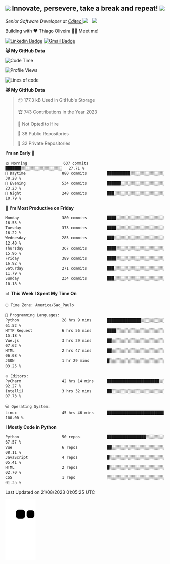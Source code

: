 <h2><img src="https://emojis.slackmojis.com/emojis/images/1531849430/4246/blob-sunglasses.gif?1531849430" width="30"/> Innovate, persevere, take a break and repeat! <img src="https://media.giphy.com/media/12oufCB0MyZ1Go/giphy.gif" width="50"></h2>
<img align='right' src="https://media.giphy.com/media/M9gbBd9nbDrOTu1Mqx/giphy.gif" width="230">
<p><em>Senior Software Developer at <a href="https://www.cditec.com.br/">Cditec
</a><img src="https://media.giphy.com/media/WUlplcMpOCEmTGBtBW/giphy.gif" width="30"> 
</em></p>



Building with ❤️ Thiago Oliveira 👋🏽 Meet me!

[![Linkedin Badge](https://img.shields.io/badge/-Thiago-blue?style=flat-square&logo=Linkedin&logoColor=white&link=https://www.linkedin.com/in/tgmarinho/)](https://www.linkedin.com/in/thiagoceconelo/) 
[![Gmail Badge](https://img.shields.io/badge/-thiceconelo@gmail.com-c14438?style=flat-square&logo=Gmail&logoColor=white&link=mailto:thiceconelo@gmail.com)](mailto:thiceconelo@gmail.com)

</em></p>

<!-- <span style="height ">
![Anurag's GitHub stats](https://github-readme-stats.vercel.app/api?username=arthurspk&show_icons=true&theme=tokyonight)
</span> -->

**🐱 My GitHub Data** 
<!--START_SECTION:waka-->
![Code Time](http://img.shields.io/badge/Code%20Time-485%20hrs%206%20mins-blue)

![Profile Views](http://img.shields.io/badge/Profile%20Views-2-blue)

![Lines of code](https://img.shields.io/badge/From%20Hello%20World%20I%27ve%20Written-3.7%20million%20lines%20of%20code-blue)

**🐱 My GitHub Data** 

> 📦 177.3 kB Used in GitHub's Storage 
 > 
> 🏆 743 Contributions in the Year 2023
 > 
> 🚫 Not Opted to Hire
 > 
> 📜 38 Public Repositories 
 > 
> 🔑 32 Private Repositories 
 > 
**I'm an Early 🐤** 

```text
🌞 Morning                637 commits         ███████░░░░░░░░░░░░░░░░░░   27.71 % 
🌆 Daytime                880 commits         ██████████░░░░░░░░░░░░░░░   38.28 % 
🌃 Evening                534 commits         ██████░░░░░░░░░░░░░░░░░░░   23.23 % 
🌙 Night                  248 commits         ███░░░░░░░░░░░░░░░░░░░░░░   10.79 % 
```
📅 **I'm Most Productive on Friday** 

```text
Monday                   380 commits         ████░░░░░░░░░░░░░░░░░░░░░   16.53 % 
Tuesday                  373 commits         ████░░░░░░░░░░░░░░░░░░░░░   16.22 % 
Wednesday                285 commits         ███░░░░░░░░░░░░░░░░░░░░░░   12.40 % 
Thursday                 367 commits         ████░░░░░░░░░░░░░░░░░░░░░   15.96 % 
Friday                   389 commits         ████░░░░░░░░░░░░░░░░░░░░░   16.92 % 
Saturday                 271 commits         ███░░░░░░░░░░░░░░░░░░░░░░   11.79 % 
Sunday                   234 commits         ███░░░░░░░░░░░░░░░░░░░░░░   10.18 % 
```


📊 **This Week I Spent My Time On** 

```text
🕑︎ Time Zone: America/Sao_Paulo

💬 Programming Languages: 
Python                   28 hrs 9 mins       ███████████████░░░░░░░░░░   61.52 % 
HTTP Request             6 hrs 56 mins       ████░░░░░░░░░░░░░░░░░░░░░   15.18 % 
Vue.js                   3 hrs 29 mins       ██░░░░░░░░░░░░░░░░░░░░░░░   07.62 % 
HTML                     2 hrs 47 mins       ██░░░░░░░░░░░░░░░░░░░░░░░   06.08 % 
JSON                     1 hr 29 mins        █░░░░░░░░░░░░░░░░░░░░░░░░   03.25 % 

🔥 Editors: 
PyCharm                  42 hrs 14 mins      ███████████████████████░░   92.27 % 
IntelliJ                 3 hrs 32 mins       ██░░░░░░░░░░░░░░░░░░░░░░░   07.73 % 

💻 Operating System: 
Linux                    45 hrs 46 mins      █████████████████████████   100.00 % 
```

**I Mostly Code in Python** 

```text
Python                   50 repos            █████████████████░░░░░░░░   67.57 % 
Vue                      6 repos             ██░░░░░░░░░░░░░░░░░░░░░░░   08.11 % 
JavaScript               4 repos             █░░░░░░░░░░░░░░░░░░░░░░░░   05.41 % 
HTML                     2 repos             █░░░░░░░░░░░░░░░░░░░░░░░░   02.70 % 
CSS                      1 repo              ░░░░░░░░░░░░░░░░░░░░░░░░░   01.35 % 
```




 Last Updated on 21/08/2023 01:05:25 UTC
<!--END_SECTION:waka-->

![Snake animation](https://github.com/rafaballerini/rafaballerini/blob/output/github-contribution-grid-snake.svg)


<!---
ceconelo/ceconelo is a ✨ special ✨ repository because its `README.md` (this file) appears on your GitHub profile.
You can click the Preview link to take a look at your changes.
--->

